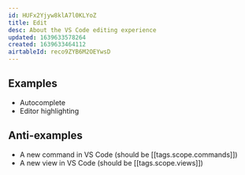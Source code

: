 ```yaml
---
id: HUFx2Yjyw8klA7l0KLYoZ
title: Edit
desc: About the VS Code editing experience
updated: 1639633578264
created: 1639633464112
airtableId: reco9ZYB6M2OEYwsD
---
```


## Examples
- Autocomplete
- Editor highlighting

## Anti-examples

- A new command in VS Code (should be [[tags.scope.commands]])
- A new view in VS Code (should be [[tags.scope.views]])
